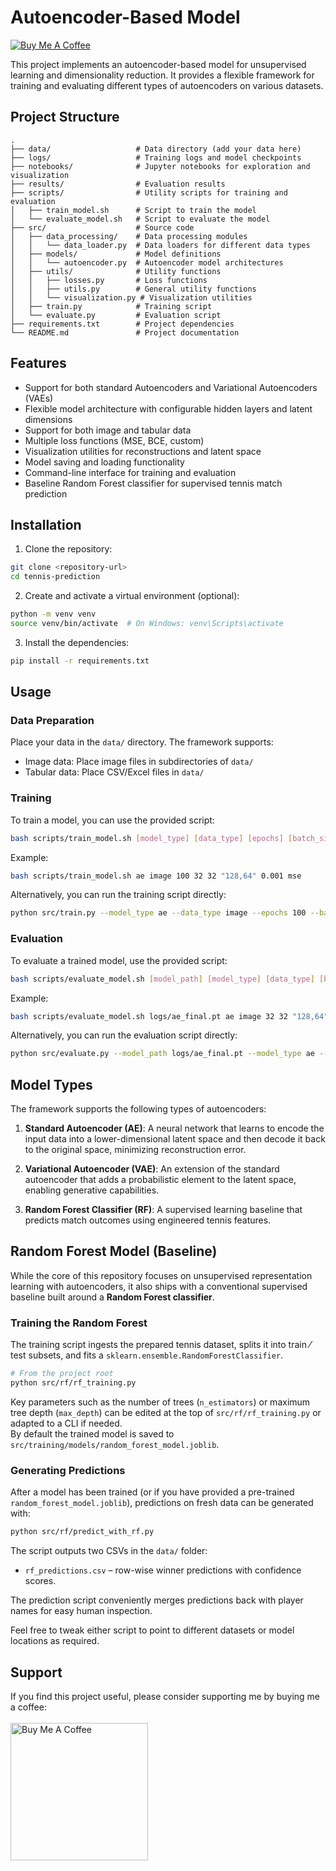 # Autoencoder-Based Model
[![Buy Me A Coffee](https://img.shields.io/badge/Buy%20Me%20a%20Coffee-FFDD00?style=flat-square&logo=buy-me-a-coffee&logoColor=000000)](https://coff.ee/gier)

This project implements an autoencoder-based model for unsupervised learning and dimensionality reduction. It provides a flexible framework for training and evaluating different types of autoencoders on various datasets.

## Project Structure

```
.
├── data/                   # Data directory (add your data here)
├── logs/                   # Training logs and model checkpoints
├── notebooks/              # Jupyter notebooks for exploration and visualization
├── results/                # Evaluation results
├── scripts/                # Utility scripts for training and evaluation
│   ├── train_model.sh      # Script to train the model
│   └── evaluate_model.sh   # Script to evaluate the model
├── src/                    # Source code
│   ├── data_processing/    # Data processing modules
│   │   └── data_loader.py  # Data loaders for different data types
│   ├── models/             # Model definitions
│   │   └── autoencoder.py  # Autoencoder model architectures
│   ├── utils/              # Utility functions
│   │   ├── losses.py       # Loss functions
│   │   ├── utils.py        # General utility functions
│   │   └── visualization.py # Visualization utilities
│   ├── train.py            # Training script
│   └── evaluate.py         # Evaluation script
├── requirements.txt        # Project dependencies
└── README.md               # Project documentation
```

## Features

- Support for both standard Autoencoders and Variational Autoencoders (VAEs)
- Flexible model architecture with configurable hidden layers and latent dimensions
- Support for both image and tabular data
- Multiple loss functions (MSE, BCE, custom)
- Visualization utilities for reconstructions and latent space
- Model saving and loading functionality
- Command-line interface for training and evaluation
- Baseline Random Forest classifier for supervised tennis match prediction

## Installation

1. Clone the repository:
```bash
git clone <repository-url>
cd tennis-prediction
```

2. Create and activate a virtual environment (optional):
```bash
python -m venv venv
source venv/bin/activate  # On Windows: venv\Scripts\activate
```

3. Install the dependencies:
```bash
pip install -r requirements.txt
```

## Usage

### Data Preparation

Place your data in the `data/` directory. The framework supports:
- Image data: Place image files in subdirectories of `data/`
- Tabular data: Place CSV/Excel files in `data/`

### Training

To train a model, you can use the provided script:

```bash
bash scripts/train_model.sh [model_type] [data_type] [epochs] [batch_size] [latent_dim] [hidden_dims] [learning_rate] [loss]
```

Example:
```bash
bash scripts/train_model.sh ae image 100 32 32 "128,64" 0.001 mse
```

Alternatively, you can run the training script directly:

```bash
python src/train.py --model_type ae --data_type image --epochs 100 --batch_size 32 --latent_dim 32 --hidden_dims 128,64 --lr 0.001 --loss mse --save_dir logs --data_dir data
```

### Evaluation

To evaluate a trained model, use the provided script:

```bash
bash scripts/evaluate_model.sh [model_path] [model_type] [data_type] [batch_size] [latent_dim] [hidden_dims] [loss]
```

Example:
```bash
bash scripts/evaluate_model.sh logs/ae_final.pt ae image 32 32 "128,64" mse
```

Alternatively, you can run the evaluation script directly:

```bash
python src/evaluate.py --model_path logs/ae_final.pt --model_type ae --data_type image --batch_size 32 --latent_dim 32 --hidden_dims 128,64 --loss mse --output_dir results --data_dir data
```

## Model Types

The framework supports the following types of autoencoders:

1. **Standard Autoencoder (AE)**: A neural network that learns to encode the input data into a lower-dimensional latent space and then decode it back to the original space, minimizing reconstruction error.

2. **Variational Autoencoder (VAE)**: An extension of the standard autoencoder that adds a probabilistic element to the latent space, enabling generative capabilities.

3. **Random Forest Classifier (RF)**: A supervised learning baseline that predicts match outcomes using engineered tennis features.

## Random Forest Model (Baseline)

While the core of this repository focuses on unsupervised representation learning with autoencoders, it also ships with a conventional supervised baseline built around a **Random Forest classifier**.

### Training the Random Forest

The training script ingests the prepared tennis dataset, splits it into train ⁄ test subsets, and fits a `sklearn.ensemble.RandomForestClassifier`.

```bash
# From the project root
python src/rf/rf_training.py
```

Key parameters such as the number of trees (`n_estimators`) or maximum tree depth (`max_depth`) can be edited at the top of `src/rf/rf_training.py` or adapted to a CLI if needed.  
By default the trained model is saved to `src/training/models/random_forest_model.joblib`.

### Generating Predictions

After a model has been trained (or if you have provided a pre-trained `random_forest_model.joblib`), predictions on fresh data can be generated with:

```bash
python src/rf/predict_with_rf.py
```

The script outputs two CSVs in the `data/` folder:

* `rf_predictions.csv` – row-wise winner predictions with confidence scores.

The prediction script conveniently merges predictions back with player names for easy human inspection.

Feel free to tweak either script to point to different datasets or model locations as required.

## Support

If you find this project useful, please consider supporting me by buying me a coffee:<br/><br/>
<a href="https://coff.ee/gier" target="_blank"><img src="https://cdn.buymeacoffee.com/buttons/v2/default-yellow.png" alt="Buy Me A Coffee" width="220" ></a>